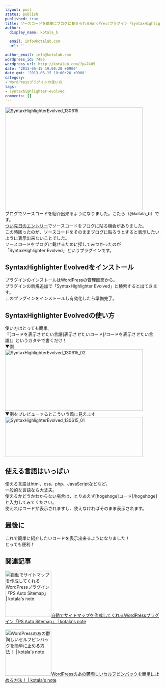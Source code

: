 ```yaml
---
layout: post
status: publish
published: true
title: ソースコードを簡単にブログに載せられるWordPressプラグイン「SyntaxHighlighter Evolved」
author:
  display_name: kotala_b

  email: info@kotalab.com
  url: ''

author_email: info@kotalab.com
wordpress_id: 7485
wordpress_url: http://kotalab.com/?p=7485
date: '2013-06-15 19:00:20 +0900'
date_gmt: '2013-06-15 10:00:20 +0900'
category:
- WordPressプラグインの使い方
tags:
- syntaxhighlighter-evolved
comments: []
---
```

<p><img src="http://kotalab.com/wp-content/uploads/SyntaxHighlighterEvolved_130615-448x335.jpg" alt="SyntaxHighlighterEvolved_130615" width="448" height="335" class="alignnone size-large wp-image-7495" /><br />
ブログでソースコードを紹介出来るようになりました。こたら（@kotala_b）です。<br />
<a href="http://kotalab.com/wordpress-bread" title="WordPressブログにプラグインなしでパンくずリストを表示させる方法" target="_blank">つい先日のエントリー</a>でソースコードをブログに貼る機会がありました。<br />
この時困ったのが、ソースコードをそのままブログに貼ろうとすると表示したいように表示出来ないことでした。<br />
ソースコードをブログに載せるために探してみつかったのが「SyntaxHighlighter Evolved」というプラグインです。<br />
<!--more--></p>
<h2>SyntaxHighlighter Evolvedをインストール</h2>
<p>プラグインのインストールはWordPressの管理画面から。<br />
プラグインの新規追加で「SyntaxHighlighter Evolved」と検索すると出てきます。<br />
このプラグインをインストールし有効化したら準備完了。</p>
<h2>SyntaxHighlighter Evolvedの使い方</h2>
<p>使い方はとっても簡単。<br />
『[コードを表示させたい言語]表示させたいコード[/コードを表示させたい言語]』というカタチで書くだけ！<br />
▼例<br />
<img src="http://kotalab.com/wp-content/uploads/SyntaxHighlighterEvolved_130615_02.jpg" alt="SyntaxHighlighterEvolved_130615_02" width="448" height="200" class="alignnone size-full wp-image-7491" /><br />
▼例をプレビューするとこういう風に見えます<br />
<img src="http://kotalab.com/wp-content/uploads/SyntaxHighlighterEvolved_130615_01-448x130.jpg" alt="SyntaxHighlighterEvolved_130615_01" width="448" height="130" class="alignnone size-large wp-image-7490" /></p>
<h2>使える言語はいっぱい</h2>
<p>使える言語はhtml、css、php、JavaScriptなどなど。<br />
一般的な言語なら大丈夫。<br />
使えるかどうかわからない場合は、とりあえず[hogehoge]コード[/hogehoge]と入力してみてください。<br />
使えればコードが表示されますし、使えなければそのまま表示されます。</p>
<h2>最後に</h2>
<p>これで簡単に紹介したいコードを表示出来るようになりました！<br />
とっても便利！</p>
<h2 class="rele">関連記事</h2>
<p><a href="http://kotalab.com/wordpress-plugin-ps-auto-sitemap" target="_blank"><img  class="alignleft" src="http://kotalab.com/wp-content/uploads/psautositemap_130614-448x219.jpg" alt="自動でサイトマップを作成してくれるWordPressプラグイン「PS Auto Sitemap」 | kotala's note" width="150" /></a><a href="http://kotalab.com/wordpress-plugin-ps-auto-sitemap" target="_blank">自動でサイトマップを作成してくれるWordPressプラグイン「PS Auto Sitemap」 | kotala's note</a><br style="clear:both;" /><br />
<a href="http://kotalab.com/stop-self-pinback" target="_blank"><img  class="alignleft" src="http://kotalab.com/wp-content/uploads/wptotalhacks_130412-448x335.jpg" alt="WordPressのあの鬱陶しいセルフピンバックを簡単に止める方法！ | kotala's note" width="150" /></a><a href="http://kotalab.com/stop-self-pinback" target="_blank">WordPressのあの鬱陶しいセルフピンバックを簡単に止める方法！ | kotala's note</a><br style="clear:both;" /></p>
